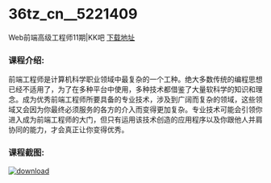 # 36tz_cn__5221409
Web前端高级工程师11期|KK吧
[下载地址](http://www.36tz.cn/article/5221409 "下载地址")
### 课程介绍:
前端工程师是计算机科学职业领域中最复杂的一个工种。绝大多数传统的编程思想已经不适用了，为了在多种平台中使用，多种技术都借鉴了大量软科学的知识和理念。成为优秀前端工程师所要具备的专业技术，涉及到广阔而复杂的领域，这些领域又会因为你最终必须服务的各方的介入而变得更加复杂。专业技术可能会引领你进入成为前端工程师的大门，但只有运用该技术创造的应用程序以及你跟他人并肩协同的能力，才会真正让你变得优秀。

### 课程截图:
[![download](http://36tz.cn/muke_img/2021_10_2-28.png "下载地址")](http://www.36tz.cn "下载地址")
